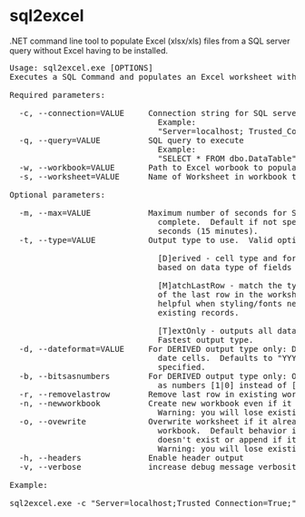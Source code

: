 # sql2excel
.NET command line tool to populate Excel (xlsx/xls) files from a SQL server query without Excel having to be installed.

<pre>
Usage: sql2excel.exe [OPTIONS]
Executes a SQL Command and populates an Excel worksheet with the result set.

Required parameters:

  -c, --connection=VALUE     Connection string for SQL server
                               Example:
                               "Server=localhost; Trusted_Connection = True;"
  -q, --query=VALUE          SQL query to execute
                               Example:
                               "SELECT * FROM dbo.DataTable"
  -w, --workbook=VALUE       Path to Excel worbook to populate
  -s, --worksheet=VALUE      Name of Worksheet in workbook to insert data into

Optional parameters:

  -m, --max=VALUE            Maximum number of seconds for SQL query to
                               complete.  Default if not specified is 900
                               seconds (15 minutes).
  -t, --type=VALUE           Output type to use.  Valid options D, M, or T.

                               [D]erived - cell type and formatting determined
                               based on data type of fields in result set

                               [M]atchLastRow - match the type and formatting
                               of the last row in the worksheet.  This is
                               helpful when styling/fonts need to match
                               existing records.

                               [T]extOnly - outputs all data as Text cells.
                               Fastest output type.
  -d, --dateformat=VALUE     For DERIVED output type only: Date format for
                               date cells.  Defaults to "YYYY-MM-DD" if not
                               specified.
  -b, --bitsasnumbers        For DERIVED output type only: Output BIT fields
                               as numbers [1|0] instead of [TRUE|FALSE]
  -r, --removelastrow        Remove last row in existing worksheet
  -n, --newworkbook          Create new workbook even if it already exists.
                               Warning: you will lose existing data.
  -o, --ovewrite             Overwrite worksheet if it already exists in the
                               workbook.  Default behavior is to create if
                               doesn't exist or append if it does.
                               Warning: you will lose existing data.
  -h, --headers              Enable header output
  -v, --verbose              increase debug message verbosity

Example:

sql2excel.exe -c "Server=localhost;Trusted_Connection=True;" -q "SELECT * FROM dbo.DataTable" -w "C:\Temp\MyWorkbook.xlsx" -s "Sheet1"
</pre>

